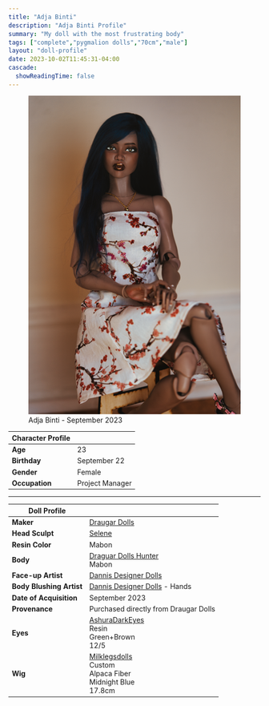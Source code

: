 ```yaml
---
title: "Adja Binti"
description: "Adja Binti Profile"
summary: "My doll with the most frustrating body"
tags: ["complete","pygmalion dolls","70cm","male"]
layout: "doll-profile"
date: 2023-10-02T11:45:31-04:00
cascade:
  showReadingTime: false
---
```


<div class="flex gap-4 flex-row flex-wrap">
  <div><figure><img src="adja-sitting.png" class="doll-profile-img" alt="A Black female doll with long straight dark blue hair in a plum blossom dress sitting with one leg crossed over the other on a wooden stool." width="500"><figcaption>Adja Binti - September 2023</figcaption></figure> </div>
  <div>

| Character Profile | |
| ----- | ---|
| **Age** | 23 |
| **Birthday** | September 22 |
| **Gender** | Female |
| **Occupation** | Project Manager |

---

| Doll Profile | |
| ----- | ---|
| **Maker** | [Draugar Dolls](https://draugardolls.com/) |
| **Head Sculpt** | [Selene](https://draugardolls.com/selene/) |
| **Resin Color** | Mabon |
| **Body** | [Draguar Dolls Hunter](https://draugardolls.com/preorders-hg/)<br> Mabon |
| **Face-up Artist** | [Dannis Designer Dolls](https://www.instagram.com/dannisdesignerdolls/) |
| **Body Blushing Artist** | [Dannis Designer Dolls](https://www.instagram.com/dannisdesignerdolls/) - Hands|
| **Date of Acquisition** | September 2023 |
| **Provenance** | Purchased directly from Draugar Dolls |
| **Eyes** | [AshuraDarkEyes](https://www.etsy.com/shop/ashuradarkeyes) <br> Resin <br> Green+Brown <br> 12/5 |
| **Wig** | [Milklegsdolls](https://www.instagram.com/milklegsdolls/) <br> Custom <br> Alpaca Fiber <br> Midnight Blue <br> 17.8cm  |

  </div>
</div>
